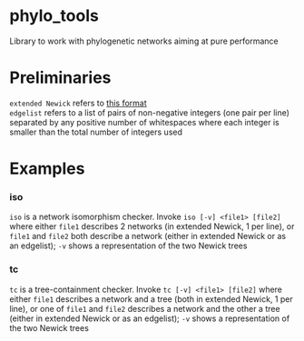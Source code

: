 # phylo_tools
Library to work with phylogenetic networks aiming at pure performance

# Preliminaries

`extended Newick` refers to [this format](https://www.ncbi.nlm.nih.gov/pubmed/19077301)  
`edgelist` refers to a list of pairs of non-negative integers (one pair per line) separated by any positive number of whitespaces where each integer is smaller than the total number of integers used

# Examples

### iso
`iso` is a network isomorphism checker. Invoke `iso [-v] <file1> [file2]` where either `file1` describes 2 networks (in extended Newick, 1 per line), or `file1` and `file2` both describe a network (either in extended Newick or as an edgelist); `-v` shows a representation of the two Newick trees

### tc
`tc` is a tree-containment checker. Invoke `tc [-v] <file1> [file2]` where either `file1` describes a network and a tree (both in extended Newick, 1 per line), or one of `file1` and `file2` describes a network and the other a tree (either in extended Newick or as an edgelist); `-v` shows a representation of the two Newick trees


